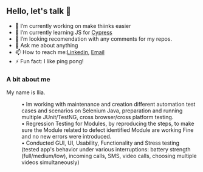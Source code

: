 ## Hello, let's talk 👋



- 🔭 I’m currently working on make thiinks easier
- 🌱 I’m currently learning JS for [Cypress](https://www.npmjs.com/package/cypress-downloadfile)
- 🤔 I’m looking recomendation with any comments for my repos. 
- 💬 Ask me about anything
- 📫 How to reach me:[Linkedin](https://www.linkedin.com/in/ilia-pavlov-ny34722/), [Email](iliapavlov314@gmail.com)
- ⚡ Fun fact: I like ping pong!


### A bit about me
<p>My name is Ilia.</p> 
<dl>
   <dd> • Im working with maintenance and creation different automation test cases and scenarios on Selenium Java, preparation and running multiple JUnit/TestNG, cross browser/cross platform  testing.</dd>   
   <dd> • Regression Testing for Modules, by reproducing the steps, to make sure the Module related to defect identified Module are working Fine and no new errors were introduced.
   <dd> • Conducted GUI, UI, Usability, Functionality and Stress testing (tested app's behavior under various interruptions: battery strength (full/medium/low), incoming calls, SMS, video calls, choosing multiple videos simultaneously)
</dl>


